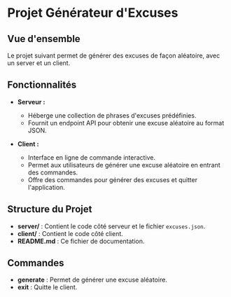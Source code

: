 # Projet Générateur d'Excuses

## Vue d'ensemble

Le projet suivant permet de générer des excuses de façon aléatoire, avec un server et un client.

## Fonctionnalités

- **Serveur :**
  - Héberge une collection de phrases d'excuses prédéfinies.
  - Fournit un endpoint API pour obtenir une excuse aléatoire au format JSON.

- **Client :**
  - Interface en ligne de commande interactive.
  - Permet aux utilisateurs de générer une excuse aléatoire en entrant des commandes.
  - Offre des commandes pour générer des excuses et quitter l'application.

## Structure du Projet


- **server/** : Contient le code côté serveur et le fichier `excuses.json`.
- **client/** : Contient le code côté client.
- **README.md** : Ce fichier de documentation.

## Commandes 

  - **generate** : Permet de générer une excuse aléatoire.
  - **exit** : Quitte le client.
